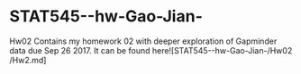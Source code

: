 # STAT545--hw-Gao-Jian-
Hw02 Contains my homework 02 with deeper exploration of Gapminder data due Sep 26 2017. It can be found here![STAT545--hw-Gao-Jian-/Hw02 /Hw2.md]

